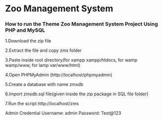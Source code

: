 # Zoo Management System

### How to run the Theme Zoo Management System Project Using PHP and MySQL

1.Download the zip file

2.Extract the file and copy zms folder

3.Paste inside root directory(for xampp xampp/htdocs, for wamp wamp/www, for lamp var/www/html)

4.Open PHPMyAdmin (http://localhost/phpmyadmin)

5.Create a database with name zmsdb

6.Import zmsdb.sql file(given inside the zip package in SQL file folder)

7.Run the script http://localhost/zms

Admin Credential
Username: admin
Password: Test@123
